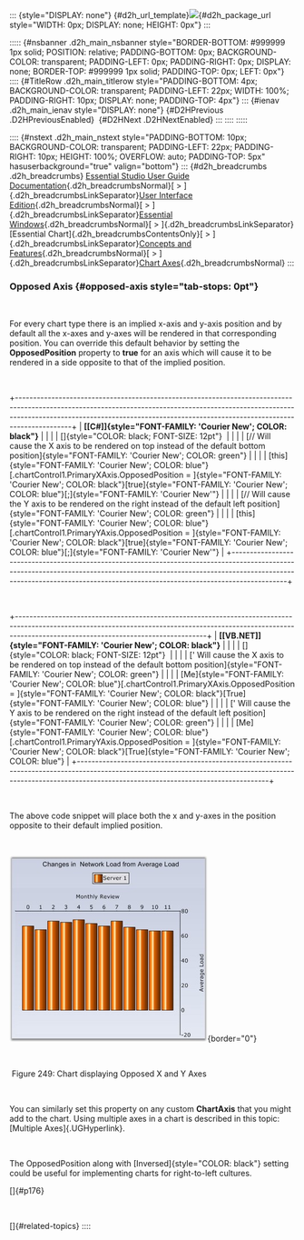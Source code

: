 ::: {style="DISPLAY: none"}
[](ms-xhelp:///?Id=d2h_url_template){#d2h_url_template}![](!package_url!){#d2h_package_url style="WIDTH: 0px; DISPLAY: none; HEIGHT: 0px"}
:::

::::: {#nsbanner .d2h_main_nsbanner style="BORDER-BOTTOM: #999999 1px solid; POSITION: relative; PADDING-BOTTOM: 0px; BACKGROUND-COLOR: transparent; PADDING-LEFT: 0px; PADDING-RIGHT: 0px; DISPLAY: none; BORDER-TOP: #999999 1px solid; PADDING-TOP: 0px; LEFT: 0px"}
:::: {#TitleRow .d2h_main_titlerow style="PADDING-BOTTOM: 4px; BACKGROUND-COLOR: transparent; PADDING-LEFT: 22px; WIDTH: 100%; PADDING-RIGHT: 10px; DISPLAY: none; PADDING-TOP: 4px"}
::: {#ienav .d2h_main_ienav style="DISPLAY: none"}
[](ms-xhelp:///?Id=6945f87d-c4db-403b-9894-142fc593982d){#D2HPrevious .D2HPreviousEnabled}  [](ms-xhelp:///?Id=d7fc0ede-32aa-4bdf-8d3e-55f1cb6e4b65){#D2HNext .D2HNextEnabled}
:::
::::
:::::

:::: {#nstext .d2h_main_nstext style="PADDING-BOTTOM: 10px; BACKGROUND-COLOR: transparent; PADDING-LEFT: 22px; PADDING-RIGHT: 10px; HEIGHT: 100%; OVERFLOW: auto; PADDING-TOP: 5px" hasuserbackground="true" valign="bottom"}
::: {#d2h_breadcrumbs .d2h_breadcrumbs}
[Essential Studio User Guide Documentation](ms-xhelp:///?Id=12457748-09e3-4d74-a240-8e049cedf030){.d2h_breadcrumbsNormal}[ \> ]{.d2h_breadcrumbsLinkSeparator}[User Interface Edition](ms-xhelp:///?Id=c29296b7-531c-413b-a0ec-488ca1f7f669){.d2h_breadcrumbsNormal}[ \> ]{.d2h_breadcrumbsLinkSeparator}[Essential Windows](ms-xhelp:///?Id=e60759d8-47a4-4570-9d7a-16a68d63f2ea){.d2h_breadcrumbsNormal}[ \> ]{.d2h_breadcrumbsLinkSeparator}[Essential Chart]{.d2h_breadcrumbsContentsOnly}[ \> ]{.d2h_breadcrumbsLinkSeparator}[Concepts and Features](ms-xhelp:///?Id=71321e9c-336c-4c1c-a127-be9f135ad4bb){.d2h_breadcrumbsNormal}[ \> ]{.d2h_breadcrumbsLinkSeparator}[Chart Axes](ms-xhelp:///?Id=e0d0de4a-3c3c-41cd-9d94-6496172cab48){.d2h_breadcrumbsNormal}
:::

### Opposed Axis {#opposed-axis style="tab-stops: 0pt"}

 

For every chart type there is an implied x-axis and y-axis position and by default all the x-axes and y-axes will be rendered in that corresponding position. You can override this default behavior by setting the **OpposedPosition** property to **true** for an axis which will cause it to be rendered in a side opposite to that of the implied position.

 

+---------------------------------------------------------------------------------------------------------------------------------------------------------------------------------------------------------------------------------------------------------+
| **[\[C#\]]{style="FONT-FAMILY: 'Courier New'; COLOR: black"}**                                                                                                                                                                                          |
|                                                                                                                                                                                                                                                         |
| []{style="COLOR: black; FONT-SIZE: 12pt"}                                                                                                                                                                                                               |
|                                                                                                                                                                                                                                                         |
| [// Will cause the X axis to be rendered on top instead of the default bottom position]{style="FONT-FAMILY: 'Courier New'; COLOR: green"}                                                                                                               |
|                                                                                                                                                                                                                                                         |
| [this]{style="FONT-FAMILY: 'Courier New'; COLOR: blue"}[.chartControl1.PrimaryXAxis.OpposedPosition = ]{style="FONT-FAMILY: 'Courier New'; COLOR: black"}[true]{style="FONT-FAMILY: 'Courier New'; COLOR: blue"}[;]{style="FONT-FAMILY: 'Courier New'"} |
|                                                                                                                                                                                                                                                         |
| [// Will cause the Y axis to be rendered on the right instead of the default left position]{style="FONT-FAMILY: 'Courier New'; COLOR: green"}                                                                                                           |
|                                                                                                                                                                                                                                                         |
| [this]{style="FONT-FAMILY: 'Courier New'; COLOR: blue"}[.chartControl1.PrimaryYAxis.OpposedPosition = ]{style="FONT-FAMILY: 'Courier New'; COLOR: black"}[true]{style="FONT-FAMILY: 'Courier New'; COLOR: blue"}[;]{style="FONT-FAMILY: 'Courier New'"} |
+---------------------------------------------------------------------------------------------------------------------------------------------------------------------------------------------------------------------------------------------------------+

 

+----------------------------------------------------------------------------------------------------------------------------------------------------------------------------------------------------------------+
| **[\[VB.NET\]]{style="FONT-FAMILY: 'Courier New'; COLOR: black"}**                                                                                                                                             |
|                                                                                                                                                                                                                |
| []{style="COLOR: black; FONT-SIZE: 12pt"}                                                                                                                                                                      |
|                                                                                                                                                                                                                |
| [\' Will cause the X axis to be rendered on top instead of the default bottom position]{style="FONT-FAMILY: 'Courier New'; COLOR: green"}                                                                      |
|                                                                                                                                                                                                                |
| [Me]{style="FONT-FAMILY: 'Courier New'; COLOR: blue"}[.chartControl1.PrimaryXAxis.OpposedPosition = ]{style="FONT-FAMILY: 'Courier New'; COLOR: black"}[True]{style="FONT-FAMILY: 'Courier New'; COLOR: blue"} |
|                                                                                                                                                                                                                |
| [\' Will cause the Y axis to be rendered on the right instead of the default left position]{style="FONT-FAMILY: 'Courier New'; COLOR: green"}                                                                  |
|                                                                                                                                                                                                                |
| [Me]{style="FONT-FAMILY: 'Courier New'; COLOR: blue"}[.chartControl1.PrimaryYAxis.OpposedPosition = ]{style="FONT-FAMILY: 'Courier New'; COLOR: black"}[True]{style="FONT-FAMILY: 'Courier New'; COLOR: blue"} |
+----------------------------------------------------------------------------------------------------------------------------------------------------------------------------------------------------------------+

 

The above code snippet will place both the x and y-axes in the position opposite to their default implied position.

 

![](ImagesExt/image84_249.jpg){border="0"}

 

 Figure 249: Chart displaying Opposed X and Y Axes

 

You can similarly set this property on any custom **ChartAxis** that you might add to the chart. Using multiple axes in a chart is described in this topic: [Multiple Axes]{.UGHyperlink}.

 

The OpposedPosition along with [Inversed]{style="COLOR: black"} setting could be useful for implementing charts for right-to-left cultures.

[]{#p176} 

 

[]{#related-topics}
::::
